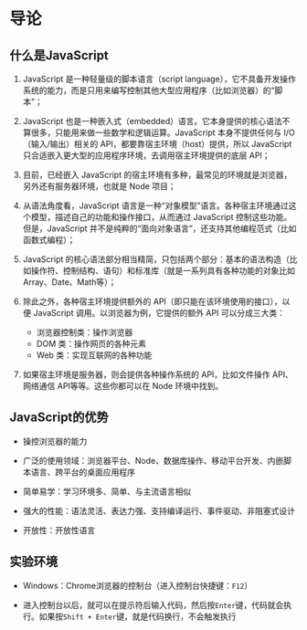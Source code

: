 # 导论

## 什么是JavaScript

1. JavaScript 是一种轻量级的脚本语言（script language），它不具备开发操作系统的能力，而是只用来编写控制其他大型应用程序（比如浏览器）的“脚本”；

2. JavaScript 也是一种嵌入式（embedded）语言。它本身提供的核心语法不算很多，只能用来做一些数学和逻辑运算。JavaScript 本身不提供任何与 I/O（输入/输出）相关的 API，都要靠宿主环境（host）提供，所以 JavaScript 只合适嵌入更大型的应用程序环境，去调用宿主环境提供的底层 API；

3. 目前，已经嵌入 JavaScript 的宿主环境有多种，最常见的环境就是浏览器，另外还有服务器环境，也就是 Node 项目；

4. 从语法角度看，JavaScript 语言是一种“对象模型”语言。各种宿主环境通过这个模型，描述自己的功能和操作接口，从而通过 JavaScript 控制这些功能。但是，JavaScript 并不是纯粹的“面向对象语言”，还支持其他编程范式（比如函数式编程）；

5. JavaScript 的核心语法部分相当精简，只包括两个部分：基本的语法构造（比如操作符、控制结构、语句）和标准库（就是一系列具有各种功能的对象比如Array、Date、Math等）；

6. 除此之外，各种宿主环境提供额外的 API（即只能在该环境使用的接口），以便 JavaScript 调用。以浏览器为例，它提供的额外 API 可以分成三大类：

    - 浏览器控制类：操作浏览器
    - DOM 类：操作网页的各种元素
    - Web 类：实现互联网的各种功能

7. 如果宿主环境是服务器，则会提供各种操作系统的 API，比如文件操作 API、网络通信 API等等。这些你都可以在 Node 环境中找到。

## JavaScript的优势

- 操控浏览器的能力

- 广泛的使用领域：浏览器平台、Node、数据库操作、移动平台开发、内嵌脚本语言、跨平台的桌面应用程序

- 简单易学：学习环境多、简单、与主流语言相似

- 强大的性能：语法灵活、表达力强、支持编译运行、事件驱动、非阻塞式设计

- 开放性：开放性语言

## 实验环境

- Windows：Chrome浏览器的控制台（进入控制台快捷键：`F12`）

- 进入控制台以后，就可以在提示符后输入代码，然后按`Enter`键，代码就会执行。如果按`Shift + Enter`键，就是代码换行，不会触发执行